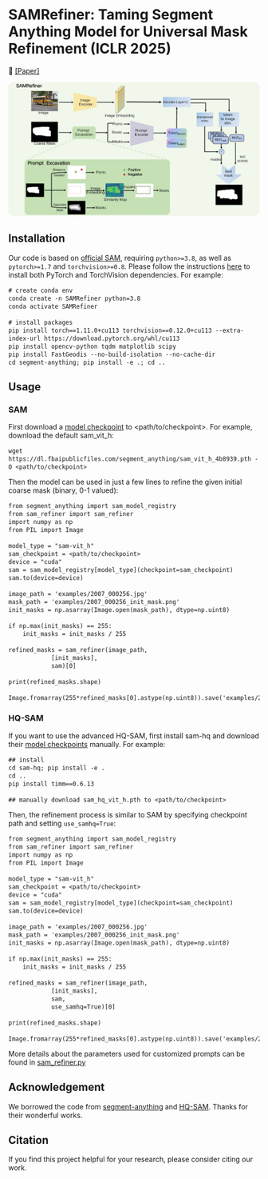 # SAMRefiner: Taming Segment Anything Model for Universal Mask Refinement (ICLR 2025)
:closed_book: [[Paper]](https://arxiv.org/abs/)

![images](framework.jpg)


## Installation

Our code is based on [official SAM](https://github.com/facebookresearch/segment-anything), requiring `python>=3.8`, as well as `pytorch>=1.7` and `torchvision>=0.8`. Please follow the instructions [here](https://pytorch.org/get-started/locally/) to install both PyTorch and TorchVision dependencies. For example:



```
# create conda env
conda create -n SAMRefiner python=3.8
conda activate SAMRefiner

# install packages
pip install torch==1.11.0+cu113 torchvision==0.12.0+cu113 --extra-index-url https://download.pytorch.org/whl/cu113
pip install opencv-python tqdm matplotlib scipy
pip install FastGeodis --no-build-isolation --no-cache-dir
cd segment-anything; pip install -e .; cd ..

```


## Usage
### SAM

First download a [model checkpoint](https://github.com/facebookresearch/segment-anything?tab=readme-ov-file#model-checkpoints) to <path/to/checkpoint>. For example, download the default sam_vit_h:
```
wget https://dl.fbaipublicfiles.com/segment_anything/sam_vit_h_4b8939.pth -O <path/to/checkpoint>
```

Then the model can be used in just a few lines to refine the given initial coarse mask (binary, 0-1 valued):

```
from segment_anything import sam_model_registry
from sam_refiner import sam_refiner
import numpy as np
from PIL import Image

model_type = "sam-vit_h"
sam_checkpoint = <path/to/checkpoint>
device = "cuda"
sam = sam_model_registry[model_type](checkpoint=sam_checkpoint)
sam.to(device=device)

image_path = 'examples/2007_000256.jpg'
mask_path = 'examples/2007_000256_init_mask.png'
init_masks = np.asarray(Image.open(mask_path), dtype=np.uint8)

if np.max(init_masks) == 255:
    init_masks = init_masks / 255

refined_masks = sam_refiner(image_path, 
            [init_masks],
            sam)[0]
                            
print(refined_masks.shape)

Image.fromarray(255*refined_masks[0].astype(np.uint8)).save('examples/2007_000256_refined_mask.png')
```

### HQ-SAM
If you want to use the advanced HQ-SAM, first install sam-hq and download their [model checkpoints](https://github.com/SysCV/sam-hq/tree/main?tab=readme-ov-file#model-checkpoints) manually. For example:
```
## install
cd sam-hq; pip install -e .
cd ..
pip install timm==0.6.13

## manually download sam_hq_vit_h.pth to <path/to/checkpoint>
```

Then, the refinement process is similar to SAM by specifying checkpoint path and setting `use_samhq=True`:
```
from segment_anything import sam_model_registry
from sam_refiner import sam_refiner
import numpy as np
from PIL import Image

model_type = "sam-vit_h"
sam_checkpoint = <path/to/checkpoint>
device = "cuda"
sam = sam_model_registry[model_type](checkpoint=sam_checkpoint)
sam.to(device=device)

image_path = 'examples/2007_000256.jpg'
mask_path = 'examples/2007_000256_init_mask.png'
init_masks = np.asarray(Image.open(mask_path), dtype=np.uint8)

if np.max(init_masks) == 255:
    init_masks = init_masks / 255

refined_masks = sam_refiner(image_path, 
            [init_masks],
            sam,
            use_samhq=True)[0]
                            
print(refined_masks.shape)

Image.fromarray(255*refined_masks[0].astype(np.uint8)).save('examples/2007_000256_refined_mask_samhq.png')
```

More details about the parameters used for customized prompts can be found in [sam_refiner.py](https://github.com/linyq2117/SAMRefiner/blob/1ae5fe89571b84882fb3f1728464a3c11064b7cb/sam_refiner.py#L53)


## Acknowledgement
We borrowed the code from [segment-anything](https://github.com/facebookresearch/segment-anything) and [HQ-SAM](https://github.com/SysCV/sam-hq). Thanks for their wonderful works.

## Citation
If you find this project helpful for your research, please consider citing our work.